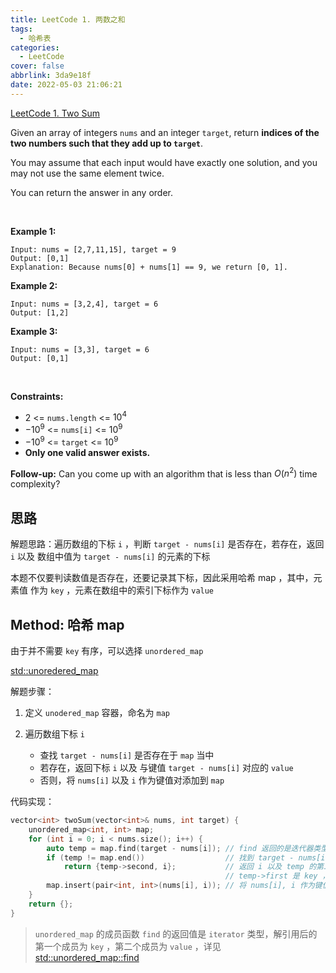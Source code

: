 ```yaml
---
title: LeetCode 1. 两数之和
tags:
  - 哈希表
categories:
  - LeetCode
cover: false
abbrlink: 3da9e18f
date: 2022-05-03 21:06:21
---
```


[LeetCode 1. Two Sum](https://leetcode-cn.com/problems/two-sum/)


Given an array of integers `nums` and an integer `target`, return **indices of the two numbers such that they add up to `target`**.

You may assume that each input would have exactly one solution, and you may not use the same element twice.

You can return the answer in any order.

 

**Example 1:**

    Input: nums = [2,7,11,15], target = 9
    Output: [0,1]
    Explanation: Because nums[0] + nums[1] == 9, we return [0, 1].


**Example 2:**

    Input: nums = [3,2,4], target = 6
    Output: [1,2]


**Example 3:**

    Input: nums = [3,3], target = 6
    Output: [0,1]
 

**Constraints:**

 - $2$ <= `nums.length` <= $10^4$
 - $- 10^9$ <= `nums[i]` <= $10^9$
 - $- 10^9$ <= `target` <= $10^9$
 - **Only one valid answer exists.**
 

**Follow-up:** Can you come up with an algorithm that is less than $O(n^2)$ time complexity?



## 思路

解题思路：遍历数组的下标 `i` ，判断 `target - nums[i]` 是否存在，若存在，返回 `i` 以及 数组中值为 `target - nums[i]` 的元素的下标

本题不仅要判读数值是否存在，还要记录其下标，因此采用哈希 map ，其中，元素值 作为 `key` ，元素在数组中的索引下标作为 `value`

## Method: 哈希 map

由于并不需要 `key` 有序，可以选择 `unordered_map`

[std::unoredered_map](http://www.cplusplus.com/reference/unordered_map/unordered_map/?kw=unordered_map)

解题步骤：

1. 定义 `unodered_map` 容器，命名为 `map`

2. 遍历数组下标 `i`
    - 查找 `target - nums[i]` 是否存在于 `map` 当中
    - 若存在，返回下标 `i` 以及 与键值 `target - nums[i]` 对应的 `value`
    - 否则，将 `nums[i]` 以及 `i` 作为键值对添加到 `map`


代码实现：
```cpp
vector<int> twoSum(vector<int>& nums, int target) {
    unordered_map<int, int> map;
    for (int i = 0; i < nums.size(); i++) {
        auto temp = map.find(target - nums[i]); // find 返回的是迭代器类型
        if (temp != map.end())                  // 找到 target - nums[i]
            return {temp->second, i};           // 返回 i 以及 temp 的第二个值
                                                // temp->first 是 key ，temp->second 是 value
        map.insert(pair<int, int>(nums[i], i)); // 将 nums[i], i 作为键值对插入到 map
    }
    return {};
}
```

> `unordered_map` 的成员函数 `find` 的返回值是 `iterator` 类型，解引用后的第一个成员为 `key` ，第二个成员为 `value` ，详见 [std::unordered_map::find](http://www.cplusplus.com/reference/unordered_map/unordered_map/find/)